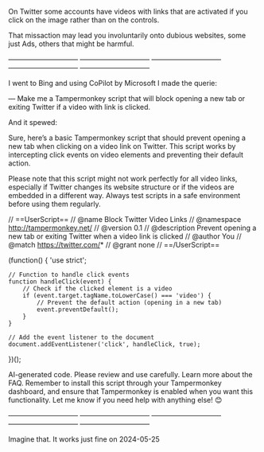 On Twitter some accounts have videos with links that are activated if you click on the image rather than on the controls.

That missaction may lead you involuntarily onto dubious websites, some just Ads, others that might be harmful.

—————————— —————————— —————————— —————————— ——————————

I went to Bing and using CoPilot by Microsoft I made the querie:

— Make me a Tampermonkey script that will block opening a new tab or exiting Twitter if a video with link is clicked.



And it spewed:

Sure, here’s a basic Tampermonkey script that should prevent opening a new tab when clicking on a video link on Twitter. This script works by intercepting click events on video elements and preventing their default action.

Please note that this script might not work perfectly for all video links, especially if Twitter changes its website structure or if the videos are embedded in a different way. Always test scripts in a safe environment before using them regularly.

// ==UserScript==
// @name         Block Twitter Video Links
// @namespace    http://tampermonkey.net/
// @version      0.1
// @description  Prevent opening a new tab or exiting Twitter when a video link is clicked
// @author       You
// @match        https://twitter.com/*
// @grant        none
// ==/UserScript==

(function() {
    'use strict';

    // Function to handle click events
    function handleClick(event) {
        // Check if the clicked element is a video
        if (event.target.tagName.toLowerCase() === 'video') {
            // Prevent the default action (opening in a new tab)
            event.preventDefault();
        }
    }

    // Add the event listener to the document
    document.addEventListener('click', handleClick, true);
})();

AI-generated code. Please review and use carefully. Learn more about the FAQ.
Remember to install this script through your Tampermonkey dashboard, and ensure that Tampermonkey is enabled when you want this functionality. Let me know if you need help with anything else! 😊

—————————— —————————— —————————— —————————— ——————————

Imagine that. It works just fine on 2024-05-25
